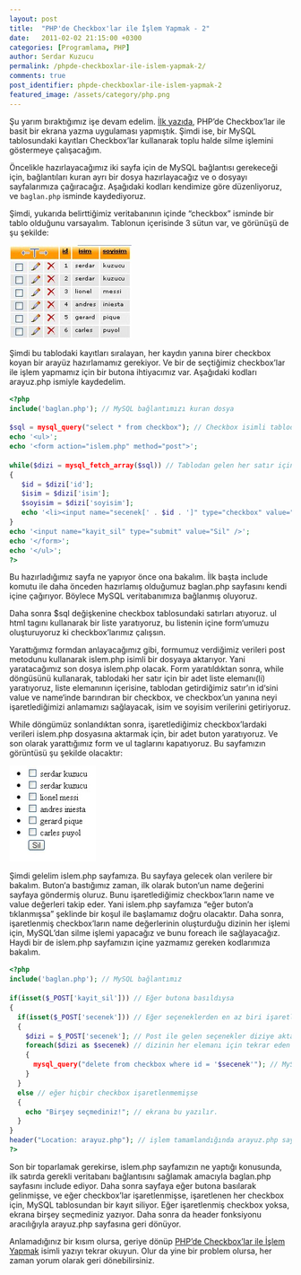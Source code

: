 ```yaml
---
layout: post
title:  "PHP'de Checkbox'lar ile İşlem Yapmak - 2"
date:   2011-02-02 21:15:00 +0300
categories: [Programlama, PHP]
author: Serdar Kuzucu
permalink: /phpde-checkboxlar-ile-islem-yapmak-2/
comments: true
post_identifier: phpde-checkboxlar-ile-islem-yapmak-2
featured_image: /assets/category/php.png
---
```


Şu yarım bıraktığımız işe devam edelim. [İlk yazıda](/phpde-checkboxlar-ile-islem-yapmak), 
PHP’de Checkbox’lar ile basit bir ekrana yazma uygulaması yapmıştık. 
Şimdi ise, bir MySQL tablosundaki kayıtları Checkbox’lar kullanarak toplu halde silme işlemini göstermeye çalışacağım.

<!--more-->

Öncelikle hazırlayacağımız iki sayfa için de MySQL bağlantısı gerekeceği için, 
bağlantıları kuran ayrı bir dosya hazırlayacağız 
ve o dosyayı sayfalarımıza çağıracağız. 
Aşağıdaki kodları kendimize göre düzenliyoruz, ve `baglan.php` isminde kaydediyoruz.

Şimdi, yukarıda belirttiğimiz veritabanının içinde “checkbox” isminde bir tablo olduğunu varsayalım. 
Tablonun içerisinde 3 sütun var, ve görünüşü de şu şekilde:

![phpmyadmin - mysql](/assets/posts/mysql-phpmyadmin.jpg)

Şimdi bu tablodaki kayıtları sıralayan, her kaydın yanına birer checkbox koyan bir arayüz hazırlamamız gerekiyor. 
Ve bir de seçtiğimiz checkbox’lar ile işlem yapmamız için bir butona ihtiyacımız var. 
Aşağıdaki kodları arayuz.php ismiyle kaydedelim.

```php
<?php
include('baglan.php'); // MySQL bağlantımızı kuran dosya
 
$sql = mysql_query("select * from checkbox"); // Checkbox isimli tablodan kayıtları al
echo '<ul>';
echo '<form action="islem.php" method="post">';

while($dizi = mysql_fetch_array($sql)) // Tablodan gelen her satır için bir liste elemanı
{
   $id = $dizi['id'];
   $isim = $dizi['isim'];
   $soyisim = $dizi['soyisim'];
   echo '<li><input name="secenek[' . $id . ']" type="checkbox" value="' . $id . '" /> ' . $isim . ' '.$soyisim.'</li>'; 
} 
echo '<input name="kayit_sil" type="submit" value="Sil" />';
echo '</form>';
echo '</ul>';
?>
```

Bu hazırladığımız sayfa ne yapıyor önce ona bakalım. 
İlk başta include komutu ile daha önceden hazırlamış olduğumuz baglan.php sayfasını kendi içine çağırıyor.
Böylece MySQL veritabanımıza bağlanmış oluyoruz.

Daha sonra $sql değişkenine checkbox tablosundaki satırları atıyoruz.
ul html tagını kullanarak bir liste yaratıyoruz, 
bu listenin içine form‘umuzu oluşturuyoruz ki checkbox’larımız çalışsın. 

Yarattığımız formdan anlayacağımız gibi, formumuz verdiğimiz verileri post metodunu kullanarak 
islem.php isimli bir dosyaya aktarıyor. 
Yani yaratacağımız son dosya islem.php olacak. 
Form yaratıldıktan sonra, while döngüsünü kullanarak, 
tablodaki her satır için bir adet liste elemanı(li) yaratıyoruz, 
liste elemanının içerisine, tablodan getirdiğimiz satır’ın id‘sini 
value ve name‘inde barındıran bir checkbox, 
ve checkbox’un yanına neyi işaretlediğimizi anlamamızı sağlayacak, isim ve soyisim verilerini getiriyoruz. 

While döngümüz sonlandıktan sonra, işaretlediğimiz checkbox’lardaki verileri 
islem.php dosyasına aktarmak için, bir adet buton yaratıyoruz. 
Ve son olarak yarattığımız form ve ul taglarını kapatıyoruz. 
Bu sayfamızın görüntüsü şu şekilde olacaktır:

![Arayüz PHP Checkbox](/assets/posts/arayuz_checkboxes.jpg)

Şimdi gelelim islem.php sayfamıza. 
Bu sayfaya gelecek olan verilere bir bakalım. 
Buton‘a bastığımız zaman, ilk olarak buton‘un name değerini sayfaya göndermiş oluruz. 
Bunu işaretlediğimiz checkbox‘ların name ve value değerleri takip eder. 
Yani islem.php sayfamıza “eğer buton’a tıklanmışsa” şeklinde bir koşul ile başlamamız doğru olacaktır. 
Daha sonra, işaretlenmiş checkbox’ların name değerlerinin oluşturduğu dizinin her işlemi için, 
MySQL’dan silme işlemi yapacağız ve bunu foreach ile sağlayacağız. 
Haydi bir de islem.php sayfamızın içine yazmamız gereken kodlarımıza bakalım.

```php
<?php
include('baglan.php'); // MySQL bağlantımız
 
if(isset($_POST['kayit_sil'])) // Eğer butona basıldıysa
{
  if(isset($_POST['secenek'])) // Eğer seçeneklerden en az biri işaretlenmişse
  {
    $dizi = $_POST['secenek']; // Post ile gelen seçenekler diziye aktarılır.
    foreach($dizi as $secenek) // dizinin her elemanı için tekrar eden döngü
    {
      mysql_query("delete from checkbox where id = '$secenek'"); // MySQL'dan işbu veriyi silme
    }
  }
  else // eğer hiçbir checkbox işaretlenmemişse
  {
    echo "Birşey seçmediniz!"; // ekrana bu yazılır.
  }
}
header("Location: arayuz.php"); // işlem tamamlandığında arayuz.php sayfasına döner
?>
```

Son bir toparlamak gerekirse, islem.php sayfamızın ne yaptığı konusunda, 
ilk satırda gerekli veritabanı bağlantısını sağlamak amacıyla baglan.php sayfasını include ediyor. 
Daha sonra sayfaya eğer butona basılarak gelinmişse, ve eğer checkbox’lar işaretlenmişse, 
işaretlenen her checkbox için, MySQL tablosundan bir kayıt siliyor. 
Eğer işaretlenmiş checkbox yoksa, ekrana birşey seçmediniz yazıyor. 
Daha sonra da header fonksiyonu aracılığıyla arayuz.php sayfasına geri dönüyor.

Anlamadığınız bir kısım olursa, geriye dönüp 
[PHP’de Checkbox’lar ile İşlem Yapmak](/phpde-checkboxlar-ile-islem-yapmak) isimli yazıyı tekrar okuyun. 
Olur da yine bir problem olursa, her zaman yorum olarak geri dönebilirsiniz.
